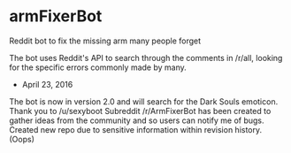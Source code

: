 # armFixerBot
Reddit bot to fix the missing arm many people forget

The bot uses Reddit's API to search through the comments in /r/all, looking for the specific errors commonly made by many.

- April 23, 2016

The bot is now in version 2.0 and will search for the Dark Souls emoticon. Thank you to /u/sexyboot
Subreddit /r/ArmFixerBot has been created to gather ideas from the community and so users can notify me of bugs.
Created new repo due to sensitive information within revision history. (Oops)
